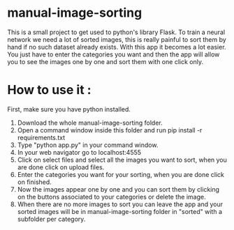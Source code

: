 # manual-image-sorting
This is a small project to get used to python's library Flask. 
To train a neural network we need a lot of sorted images, this is really painful to sort them by hand if no such dataset already exists. With this app it becomes a lot easier.
You just have to enter the categories you want and then the app will allow you to see the images one by one and sort them with one click only.

# How to use it :

First, make sure you have python installed.

1. Download the whole manual-image-sorting folder.
2. Open a command window inside this folder and run pip install -r requirements.txt
3. Type "python app.py" in your command window.
4. In your web navigator go to localhost:4555 
5. Click on select files and select all the images you want to sort, when you are done click on upload files.
6. Enter the categories you want for your sorting, when you are done click on finished.
7. Now the images appear one by one and you can sort them by clicking on the buttons associated to your categories or delete the image.
8. When there are no more images to sort you can leave the app and your sorted images will be in manual-image-sorting folder in "sorted" with a subfolder per category.
